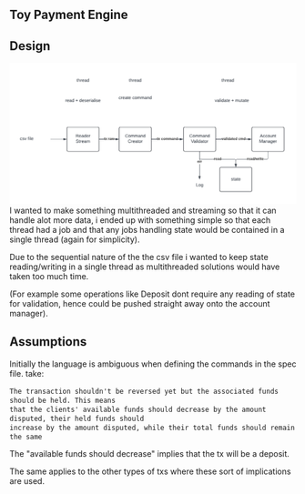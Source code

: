 ## Toy Payment Engine

## Design
![image info](./design.png)
I wanted to make something multithreaded and streaming so that it can handle alot more data, i ended up with something simple so that each thread had a job and that any jobs handling state would be contained in a single thread (again for simplicity).

Due to the sequential nature of the the csv file i wanted to keep state reading/writing in a single thread as multithreaded solutions would have taken too much time. 

(For example some operations like Deposit dont require any reading of state for validation, hence could be pushed straight away onto the account manager).

## Assumptions
Initially the language is ambiguous when defining the commands in the spec file. 
take: 
```
The transaction shouldn't be reversed yet but the associated funds should be held. This means
that the clients' available funds should decrease by the amount disputed, their held funds should
increase by the amount disputed, while their total funds should remain the same
```

The "available funds should decrease" implies that the tx will be a deposit.

The same applies to the other types of txs where these sort of implications are used.





